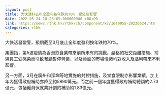 ```yaml
---
layout: post
title: 大快活料去年度盈利按年跌約70%　受疫情影響
date: 2022-05-24 18:23:05.000000000 +08:00
link: https://news.rthk.hk/rthk/ch/component/k2/1649958-20220524.htm
categories: rthk
---
```


大快活發盈警，預期截至3月底止全年度盈利按年跌約70%。

集團指，第5波疫情為香港飲食業帶來前所未有的挑戰，嚴格的社交距離措施、前線員工受感染而引致餐廳暫停營業，以及負面的市場情緒均對收入及溢利帶來不利影響。

另一方面，3月在廣州和深圳等地實施的封控措施，及堂食限制亦影響業績，加上年內獲得政府補助亦降至約5890萬元。而之前一個年度獲得政府補助總額約2.73億元，包括僱員保就業計劃的補助約1.83億元。
